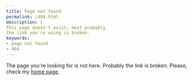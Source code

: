 ```yaml
---
title: Page not found
permalink: /404.html
description: |
This page doesn't exist; most probably
the link you're using is broken.
keywords:
- page not found
- 404
---
```


The page you're looking for is not here. Probably the
link is broken. Please, check my [home page](/).
